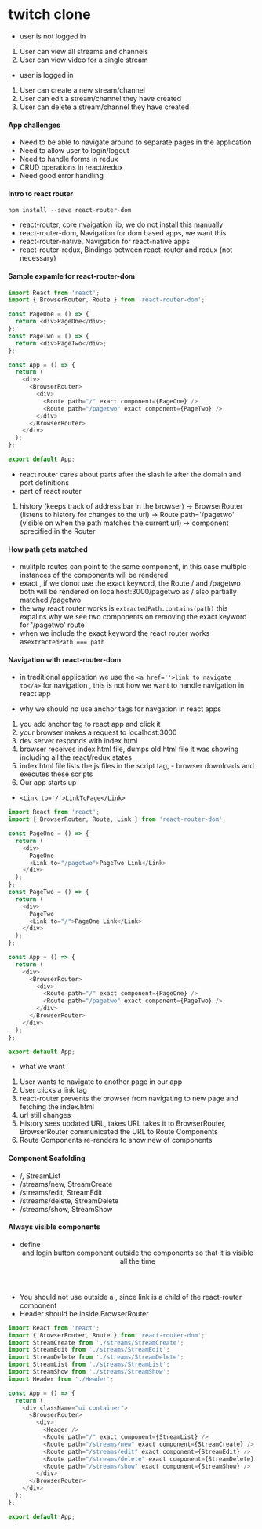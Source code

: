 # twitch clone

- user is not logged in

1. User can view all streams and channels
2. User can view video for a single stream

- user is logged in

1. User can create a new stream/channel
2. User can edit a stream/channel they have created
3. User can delete a stream/channel they have created

#### App challenges

- Need to be able to navigate around to separate pages in the application
- Need to allow user to login/logout
- Need to handle forms in redux
- CRUD operations in react/redux
- Need good error handling

#### Intro to react router

`npm install --save react-router-dom`

- react-router, core nvaigation lib, we do not install this manually
- react-router-dom, Navigation for dom based apps, we want this
- react-router-native, Navigation for react-native apps
- react-router-redux, Bindings between react-router and redux (not necessary)

#### Sample expamle for react-router-dom

```javascript
import React from 'react';
import { BrowserRouter, Route } from 'react-router-dom';

const PageOne = () => {
  return <div>PageOne</div>;
};
const PageTwo = () => {
  return <div>PageTwo</div>;
};

const App = () => {
  return (
    <div>
      <BrowserRouter>
        <div>
          <Route path="/" exact component={PageOne} />
          <Route path="/pagetwo" exact component={PageTwo} />
        </div>
      </BrowserRouter>
    </div>
  );
};

export default App;
```

- react router cares about parts after the slash ie after the domain and port definitions
- part of react router

1. history (keeps track of address bar in the browser) -> BrowserRouter (listens to history for changes to the url) -> Route path='/pagetwo' (visible on when the path matches the current url) -> component sprecified in the Router

#### How path gets matched

- mulitple routes can point to the same component, in this case multiple instances of the components will be rendered
- exact , if we donot use the exact keyword, the Route / and /pagetwo both will be rendered on localhost:3000/pagetwo as / also partially matched /pagetwo
- the way react router works is `extractedPath.contains(path)` this expalins why we see two components on removing the exact keyword for '/pagetwo' route
- when we include the exact keyword the react router works as`extractedPath === path`

#### Navigation with react-router-dom

- in traditional application we use the `<a href=''>link to navigate to</a>` for navigation , this is not how we want to handle navigation in react app

- why we should no use anchor tags for navgation in react apps

1. you add anchor tag to react app and click it
2. your browser makes a request to localhost:3000
3. dev server responds with index.html
4. browser receives index.html file, dumps old html file it was showing including all the react/redux states
5. index.html file lists the js files in the script tag, - browser downloads and executes these scripts
6. Our app starts up

- `<Link to='/'>LinkToPage</Link>`

```javascript
import React from 'react';
import { BrowserRouter, Route, Link } from 'react-router-dom';

const PageOne = () => {
  return (
    <div>
      PageOne
      <Link to="/pagetwo">PageTwo Link</Link>
    </div>
  );
};
const PageTwo = () => {
  return (
    <div>
      PageTwo
      <Link to="/">PageOne Link</Link>
    </div>
  );
};

const App = () => {
  return (
    <div>
      <BrowserRouter>
        <div>
          <Route path="/" exact component={PageOne} />
          <Route path="/pagetwo" exact component={PageTwo} />
        </div>
      </BrowserRouter>
    </div>
  );
};

export default App;
```

- what we want

1. User wants to navigate to another page in our app
2. User clicks a link tag
3. react-router prevents the browser from navigating to new page and fetching the index.html
4. url still changes
5. History sees updated URL, takes URL takes it to BrowserRouter, BrowserRouter communicated the URL to Route Components
6. Route Components re-renders to show new of components

#### Component Scafolding

- /, StreamList
- /streams/new, StreamCreate
- /streams/edit, StreamEdit
- /streams/delete, StreamDelete
- /streams/show, StreamShow

#### Always visible components

- define <Header/> and login button component outside the <BrowserRouter> components so that it is visible all the time
- You should not use <Link> outside a <Router>, since link is a child of the react-router component
- Header should be inside BrowserRouter

```javascript
import React from 'react';
import { BrowserRouter, Route } from 'react-router-dom';
import StreamCreate from './streams/StreamCreate';
import StreamEdit from './streams/StreamEdit';
import StreamDelete from './streams/StreamDelete';
import StreamList from './streams/StreamList';
import StreamShow from './streams/StreamShow';
import Header from './Header';

const App = () => {
  return (
    <div className="ui container">
      <BrowserRouter>
        <div>
          <Header />
          <Route path="/" exact component={StreamList} />
          <Route path="/streams/new" exact component={StreamCreate} />
          <Route path="/streams/edit" exact component={StreamEdit} />
          <Route path="/streams/delete" exact component={StreamDelete} />
          <Route path="/streams/show" exact component={StreamShow} />
        </div>
      </BrowserRouter>
    </div>
  );
};

export default App;
```
